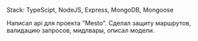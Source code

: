 Stack: TypeScipt, NodeJS, Express, MongoDB, Mongoose

Написал api для проекта "Mesto". Сделал защиту маршрутов, валидацию запросов, мидлвары, описал модели.
